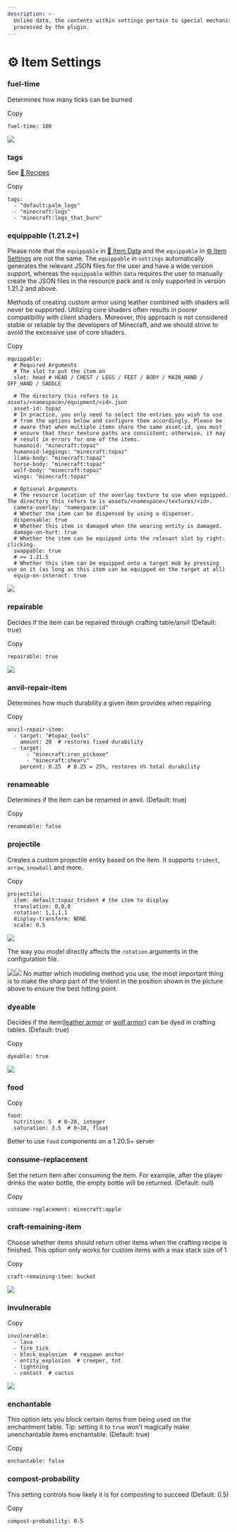 ```yaml
---
description: >-
  Unlike data, the contents within settings pertain to special mechanisms
  processed by the plugin.
---
```


# ⚙️ Item Settings

### fuel-time <a href="#fuel-time" id="fuel-time"></a>

Determines how many ticks can be burned

Copy

```
fuel-time: 100
```

![](https://mo-mi.gitbook.io/~gitbook/image?url=https%3A%2F%2Fcontent.gitbook.com%2Fcontent%2FOgvQ1fEJPROp7131PPlK%2Fblobs%2FETo97tqrp6GsxMMc4zOX%2Fimage.png\&width=768\&dpr=4\&quality=100\&sign=624f167b\&sv=2)

### tags <a href="#tags" id="tags"></a>

See [📖 Recipes](https://mo-mi.gitbook.io/xiaomomi-plugins/craftengine/plugin-wiki/craftengine/add-new-contents/recipes)

Copy

```
tags:
  - "default:palm_logs"
  - "minecraft:logs"
  - "minecraft:logs_that_burn"
```

### equippable (1.21.2+) <a href="#equippable-1.21.2" id="equippable-1.21.2"></a>

Please note that the `equippable` in [🔢 Item Data](https://mo-mi.gitbook.io/xiaomomi-plugins/craftengine/plugin-wiki/craftengine/add-new-contents/items/item-data) and the `equippable` in [⚙️ Item Settings](https://mo-mi.gitbook.io/xiaomomi-plugins/craftengine/plugin-wiki/craftengine/add-new-contents/items/item-settings) are not the same. The `equippable` in `settings` automatically generates the relevant JSON files for the user and have a wide version support, whereas the `equippable` within `data` requires the user to manually create the JSON files in the resource pack and is only supported in version 1.21.2 and above.

Methods of creating custom armor using leather combined with shaders will never be supported. Utilizing core shaders often results in poorer compatibility with client shaders. Moreover, this approach is not considered stable or reliable by the developers of Minecraft, and we should strive to avoid the excessive use of core shaders.

Copy

```
equippable:
  # Required Arguments
  # The slot to put the item on
  slot: head # HEAD / CHEST / LEGS / FEET / BODY / MAIN_HAND / OFF_HAND / SADDLE
  
  # The directory this refers to is assets/<namespace>/equipment/<id>.json
  asset-id: topaz
  # In practice, you only need to select the entries you wish to use
  # from the options below and configure them accordingly. Please be 
  # aware that when multiple items share the same asset-id, you must 
  # ensure that their texture paths are consistent; otherwise, it may
  # result in errors for one of the items.
  humanoid: "minecraft:topaz"
  humanoid-leggings: "minecraft:topaz"
  llama-body: "minecraft:topaz"
  horse-body: "minecraft:topaz"
  wolf-body: "minecraft:topaz"
  wings: "minecraft:topaz"
  
  # Optional Arguments
  # The resource location of the overlay texture to use when equipped. The directory this refers to is assets/<namespace>/textures/<id>.
  camera-overlay: "namespace:id"
  # Whether the item can be dispensed by using a dispenser.
  dispensable: true
  # Whether this item is damaged when the wearing entity is damaged.
  damage-on-hurt: true
  # Whether the item can be equipped into the relevant slot by right-clicking.
  swappable: true
  # >= 1.21.5
  # Whether this item can be equipped onto a target mob by pressing use on it (as long as this item can be equipped on the target at all)
  equip-on-interact: true
```

![](https://mo-mi.gitbook.io/~gitbook/image?url=https%3A%2F%2F1836335287-files.gitbook.io%2F%7E%2Ffiles%2Fv0%2Fb%2Fgitbook-x-prod.appspot.com%2Fo%2Fspaces%252FOgvQ1fEJPROp7131PPlK%252Fuploads%252FDrJjArxUMGqZdTcFNlbB%252Fimage.png%3Falt%3Dmedia%26token%3Db507bcfd-b23f-42d5-a610-51e45544b465\&width=768\&dpr=4\&quality=100\&sign=fe58be0c\&sv=2)

### repairable <a href="#repairable" id="repairable"></a>

Decides if the item can be repaired through crafting table/anvil (Default: true)

Copy

```
repairable: true
```

![](https://mo-mi.gitbook.io/~gitbook/image?url=https%3A%2F%2F1836335287-files.gitbook.io%2F%7E%2Ffiles%2Fv0%2Fb%2Fgitbook-x-prod.appspot.com%2Fo%2Fspaces%252FOgvQ1fEJPROp7131PPlK%252Fuploads%252FsFmbIZ3gKhZRd0i2aJ8N%252Fimage.png%3Falt%3Dmedia%26token%3D105464c8-4910-4b0e-9e68-a3f968468e99\&width=768\&dpr=4\&quality=100\&sign=f8247985\&sv=2)

### anvil-repair-item <a href="#anvil-repair-item" id="anvil-repair-item"></a>

Determines how much durability a given item provides when repairing

Copy

```
anvil-repair-item:
  - target: "#topaz_tools"
    amount: 20  # restores fixed durability
  - target:
      - "minecraft:iron_pickaxe"
      - "minecraft:shears"
    percent: 0.25  # 0.25 = 25%, restores n% total durability
```

### renameable <a href="#renameable" id="renameable"></a>

Determines if the item can be renamed in anvil. (Default: true)

Copy

```
renameable: false
```

### projectile <a href="#projectile" id="projectile"></a>

Creates a custom projectile entity based on the item. It supports `trident`, `arrow`, `snowball` and more.

Copy

```
projectile:
  item: default:topaz_trident # the item to display
  translation: 0,0,0
  rotation: 1,1,1,1
  display-transform: NONE
  scale: 0.5
```

![](https://mo-mi.gitbook.io/~gitbook/image?url=https%3A%2F%2F1836335287-files.gitbook.io%2F%7E%2Ffiles%2Fv0%2Fb%2Fgitbook-x-prod.appspot.com%2Fo%2Fspaces%252FOgvQ1fEJPROp7131PPlK%252Fuploads%252FMXNMpGU2nEZuaIZZdXje%252Fimage.png%3Falt%3Dmedia%26token%3Da8d196fb-e093-4c29-a796-83ad28ca3cac\&width=768\&dpr=4\&quality=100\&sign=8efddc31\&sv=2)

The way you model directly affects the `rotation` arguments in the configuration file.

![](https://mo-mi.gitbook.io/~gitbook/image?url=https%3A%2F%2F1836335287-files.gitbook.io%2F%7E%2Ffiles%2Fv0%2Fb%2Fgitbook-x-prod.appspot.com%2Fo%2Fspaces%252FOgvQ1fEJPROp7131PPlK%252Fuploads%252F6VmwwP0bhtIijZEsXG2e%252Fimage.png%3Falt%3Dmedia%26token%3Ddf1e2bd8-d608-4c19-9cf5-dcd2cc534505\&width=300\&dpr=4\&quality=100\&sign=9fbf83c3\&sv=2)![](https://mo-mi.gitbook.io/~gitbook/image?url=https%3A%2F%2F1836335287-files.gitbook.io%2F%7E%2Ffiles%2Fv0%2Fb%2Fgitbook-x-prod.appspot.com%2Fo%2Fspaces%252FOgvQ1fEJPROp7131PPlK%252Fuploads%252FL7y7eP6xIqwRXrLKlqcb%252Fimage.png%3Falt%3Dmedia%26token%3Ddf7f1d90-dffd-4db4-b3e9-c86195564187\&width=300\&dpr=4\&quality=100\&sign=ea21caea\&sv=2) No matter which modeling method you use, the most important thing is to make the sharp part of the trident in the position shown in the picture above to ensure the best hitting point.

### dyeable <a href="#dyeable" id="dyeable"></a>

Decides if the item([leather armor](https://minecraft.wiki/w/Leather_armor) or [wolf armor](https://minecraft.wiki/w/Wolf_armor)) can be dyed in crafting tables. (Default: true)

Copy

```
dyeable: true
```

![](https://mo-mi.gitbook.io/~gitbook/image?url=https%3A%2F%2F1836335287-files.gitbook.io%2F%7E%2Ffiles%2Fv0%2Fb%2Fgitbook-x-prod.appspot.com%2Fo%2Fspaces%252FOgvQ1fEJPROp7131PPlK%252Fuploads%252FKPAQnbm7LyeQtQ6UHHyp%252Fimage.png%3Falt%3Dmedia%26token%3Dbbe9e687-6486-451f-8762-32849b4c0e34\&width=768\&dpr=4\&quality=100\&sign=af44b58\&sv=2)

### food <a href="#food" id="food"></a>

Copy

```
food:
  nutrition: 5  # 0~20, integer
  saturation: 3.5  # 0~10, float
```

Better to use `food` components on a 1.20.5+ server

### consume-replacement <a href="#consume-replacement" id="consume-replacement"></a>

Set the return item after consuming the item. For example, after the player drinks the water bottle, the empty bottle will be returned. (Default: null)

Copy

```
consume-replacement: minecraft:apple
```

### craft-remaining-item <a href="#craft-remaining-item" id="craft-remaining-item"></a>

Choose whether items should return other items when the crafting recipe is finished. This option only works for custom items with a max stack size of 1

Copy

```
craft-remaining-item: bucket
```

![](https://mo-mi.gitbook.io/~gitbook/image?url=https%3A%2F%2F1836335287-files.gitbook.io%2F%7E%2Ffiles%2Fv0%2Fb%2Fgitbook-x-prod.appspot.com%2Fo%2Fspaces%252FOgvQ1fEJPROp7131PPlK%252Fuploads%252FG5Gx2xMlH4SspQC1P66y%252Fimage.png%3Falt%3Dmedia%26token%3D5a6e6d26-8730-4f07-ae94-dabb0fc3b520\&width=768\&dpr=4\&quality=100\&sign=707a666e\&sv=2)

### invulnerable <a href="#invulnerable" id="invulnerable"></a>

Copy

```
invulnerable:
  - lava
  - fire_tick
  - block_explosion  # respawn anchor
  - entity_explosion  # creeper, tnt
  - lightning
  - contact  # cactus
```

![](https://mo-mi.gitbook.io/~gitbook/image?url=https%3A%2F%2F1836335287-files.gitbook.io%2F%7E%2Ffiles%2Fv0%2Fb%2Fgitbook-x-prod.appspot.com%2Fo%2Fspaces%252FOgvQ1fEJPROp7131PPlK%252Fuploads%252FHYC5C0eMeqoVtNWk2QbI%252Fimage.png%3Falt%3Dmedia%26token%3D15fdae30-932b-4ab3-9a00-a81102e5dccf\&width=768\&dpr=4\&quality=100\&sign=9de3289e\&sv=2)

### enchantable <a href="#enchantable" id="enchantable"></a>

This option lets you block certain items from being used on the enchantment table. Tip: setting it to `true` won’t magically make unenchantable items enchantable. (Default: true)

Copy

```
enchantable: false
```

### compost-probability <a href="#compost-probability" id="compost-probability"></a>

This setting controls how likely it is for composting to succeed (Default: 0.5)

Copy

```
compost-probability: 0.5
```
